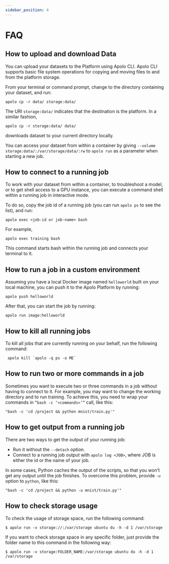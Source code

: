 ```yaml
---
sidebar_position: 4
---
```


# FAQ

## How to upload and download Data

You can upload your datasets to the Platform using Apolo CLI. Apolo CLI supports basic file system operations for copying and moving files to and from the platform storage.

From your terminal or command prompt, change to the directory containing your dataset, and run:

```
apolo cp -r data/ storage:data/
```

The URI `storage:data/` indicates that the destination is the platform. In a similar fashion,

```
apolo cp -r storage:data/ data/
```

downloads dataset to your current directory locally.

You can access your dataset from within a container by giving `--volume storage:data/:/var/storage/data/:rw` to `apolo run` as a parameter when starting a new job.

## How to connect to a running job

To work with your dataset from within a container, to troubleshoot a model, or to get shell access to a GPU instance, you can execute a command shell within a running job in interactive mode.

To do so, copy the job id of a running job (you can run `apolo ps` to see the list), and run:

```
apolo exec <job-id or job-name> bash
```

For example,

```
apolo exec training bash
```

This command starts bash within the running job and connects your terminal to it.

## How to run a job in a custom environment

Assuming you have a local Docker image named `helloworld` built on your local machine, you can push it to the Apolo Platform by running:

```
apolo push helloworld
```

After that, you can start the job by running:

```
apolo run image:helloworld
```

## How to kill all running jobs

To kill all jobs that are currently running on your behalf, run the following command:

```
 apolo kill `apolo -q ps -o ME`
```

## How to run two or more commands in a job

Sometimes you want to execute two or three commands in a job without having to connect to it. For example, you may want to change the working directory and to run training. To achieve this, you need to wrap your commands in `”bash -c ‘<commands>’”` call, like this:

```
"bash -c 'cd /project && python mnist/train.py'"
```

## How to get output from a running job

There are two ways to get the output of your running job:

* Run it without the `--detach` option.
* Connect to a running job output with `apolo log <JOB>`, where JOB is either the id or the name of your job.

In some cases, Python caches the output of the scripts, so that you won’t get any output until the job finishes. To overcome this problem, provide `-u` option to `python`, like this:

```
"bash -c 'cd /project && python -u mnist/train.py'"
```

## How to check storage usage&#x20;

To check the usage of storage space, run the following command:

```
$ apolo run -v storage://:/var/storage ubuntu du -h -d 1 /var/storage
```

If you want to check storage space in any specific folder, just provide the folder name to this command in the following way:

```
$ apolo run -v storage:FOLDER_NAME:/var/storage ubuntu du -h -d 1 /var/storage
```
